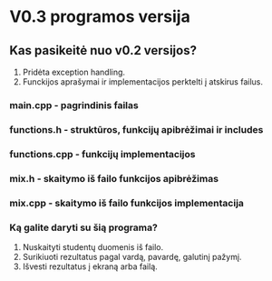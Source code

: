 # V0.3 programos versija
## Kas pasikeitė nuo v0.2 versijos?
1. Pridėta exception handling.
2. Funckijos aprašymai ir implementacijos perktelti į atskirus failus. 
### main.cpp - pagrindinis failas
### functions.h - struktūros, funkcijų apibrėžimai ir includes
### functions.cpp - funkcijų implementacijos
### mix.h - skaitymo iš failo funkcijos apibrėžimas
### mix.cpp - skaitymo iš failo funkcijos implementacija
### Ką galite daryti su šią programa?
1. Nuskaityti studentų duomenis iš failo.
2. Surikiuoti rezultatus pagal vardą, pavardę, galutinį pažymį.
3. Išvesti rezultatus į ekraną arba failą.
